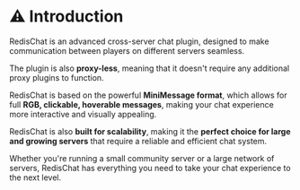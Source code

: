 # ⚠ Introduction

RedisChat is an advanced cross-server chat plugin, designed to make communication between players on different servers seamless.&#x20;

The plugin is also **proxy-less**, meaning that it doesn't require any additional proxy plugins to function.&#x20;

RedisChat is based on the powerful **MiniMessage format**, which allows for full **RGB, clickable, hoverable messages**, making your chat experience more interactive and visually appealing.&#x20;

RedisChat is also **built for scalability**, making it the **perfect choice for large and growing servers** that require a reliable and efficient chat system.&#x20;

Whether you're running a small community server or a large network of servers, RedisChat has everything you need to take your chat experience to the next level.
